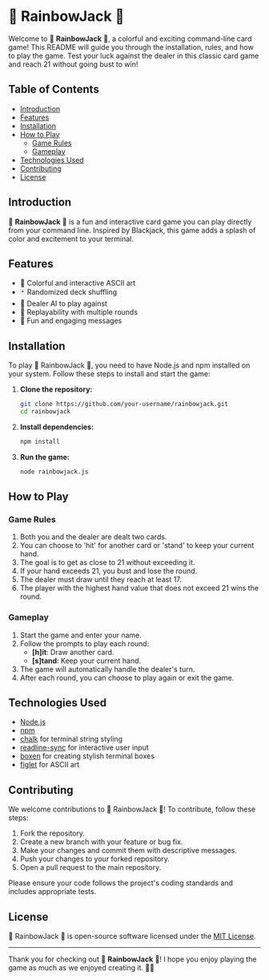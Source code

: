 # 🌈 RainbowJack 🌈

Welcome to 🌈 **RainbowJack** 🌈, a colorful and exciting command-line card game! This README will guide you through the installation, rules, and how to play the game. 
Test your luck against the dealer in this classic card game and reach 21 without going bust to win!

## Table of Contents

- [Introduction](#introduction)
- [Features](#features)
- [Installation](#installation)
- [How to Play](#how-to-play)
  - [Game Rules](#game-rules)
  - [Gameplay](#gameplay)
- [Technologies Used](#technologies-used)
- [Contributing](#contributing)
- [License](#license)

## Introduction

🌈 **RainbowJack** 🌈 is a fun and interactive card game you can play directly from your command line. Inspired by Blackjack, this game adds a splash of color and excitement to your terminal.

## Features

- 🎨 Colorful and interactive ASCII art
- 🃏 Randomized deck shuffling
- 🤖 Dealer AI to play against
- 🔄 Replayability with multiple rounds
- 🎉 Fun and engaging messages

## Installation

To play 🌈 RainbowJack 🌈, you need to have Node.js and npm installed on your system. Follow these steps to install and start the game:

1. **Clone the repository:**

   ```bash
   git clone https://github.com/your-username/rainbowjack.git
   cd rainbowjack
   ```

2. **Install dependencies:**

   ```bash
   npm install
   ```

3. **Run the game:**

   ```bash
   node rainbowjack.js
   ```

## How to Play

### Game Rules

1. Both you and the dealer are dealt two cards.
2. You can choose to 'hit' for another card or 'stand' to keep your current hand.
3. The goal is to get as close to 21 without exceeding it.
4. If your hand exceeds 21, you bust and lose the round.
5. The dealer must draw until they reach at least 17.
6. The player with the highest hand value that does not exceed 21 wins the round.

### Gameplay

1. Start the game and enter your name.
2. Follow the prompts to play each round:
   - **[h]it**: Draw another card.
   - **[s]tand**: Keep your current hand.
3. The game will automatically handle the dealer's turn.
4. After each round, you can choose to play again or exit the game.

## Technologies Used

- [Node.js](https://nodejs.org/)
- [npm](https://www.npmjs.com/)
- [chalk](https://www.npmjs.com/package/chalk) for terminal string styling
- [readline-sync](https://www.npmjs.com/package/readline-sync) for interactive user input
- [boxen](https://www.npmjs.com/package/boxen) for creating stylish terminal boxes
- [figlet](https://www.npmjs.com/package/figlet) for ASCII art

## Contributing

We welcome contributions to 🌈 RainbowJack 🌈! To contribute, follow these steps:

1. Fork the repository.
2. Create a new branch with your feature or bug fix.
3. Make your changes and commit them with descriptive messages.
4. Push your changes to your forked repository.
5. Open a pull request to the main repository.

Please ensure your code follows the project's coding standards and includes appropriate tests.

## License

🌈 RainbowJack 🌈 is open-source software licensed under the [MIT License](LICENSE).

---

Thank you for checking out 🌈 **RainbowJack** 🌈! I hope you enjoy playing the game as much as we enjoyed creating it. 🌈✨
